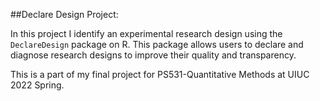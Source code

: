 ##Declare Design Project: 

In this project I identify an experimental research design using the `DeclareDesign` package on R. This package allows users to declare and diagnose research designs to improve their quality and transparency.

This is a part of my final project for PS531-Quantitative Methods at UIUC 2022 Spring. 
